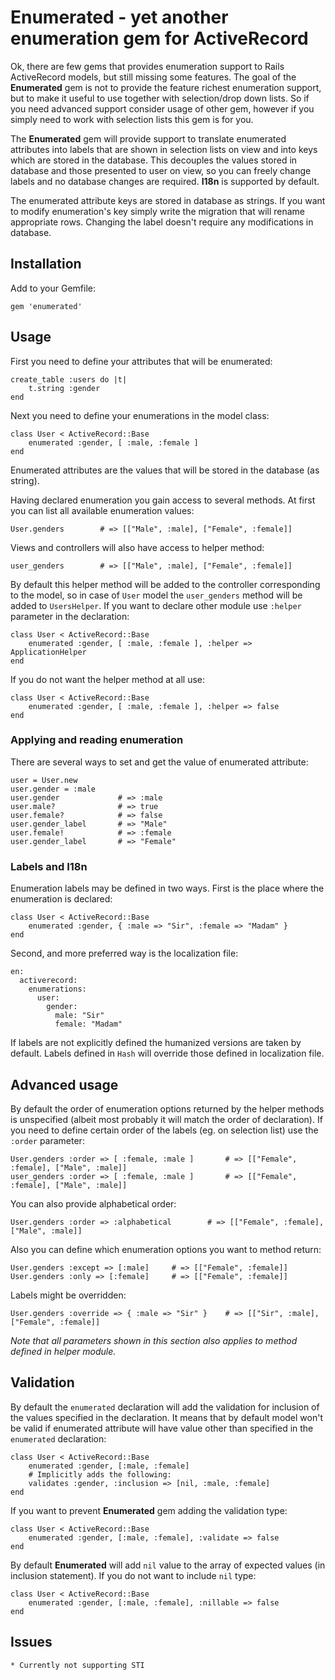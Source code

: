 # Enumerated - yet another enumeration gem for ActiveRecord

Ok, there are few gems that provides enumeration support to Rails ActiveRecord models, but still missing some
features. The goal of the **Enumerated** gem is not to provide the feature richest enumeration support, but to make it
useful to use together with selection/drop down lists. So if you need advanced support consider usage of other
gem, however if you simply need to work with selection lists this gem is for you.

The **Enumerated** gem will provide support to translate enumerated attributes into labels that are shown in
selection lists on view and into keys which are stored in the database. This decouples the values stored in
database and those presented to user on view, so you can freely change labels and no database changes are
required. **I18n** is supported by default.

The enumerated attribute keys are stored in database as strings. If you want to modify enumeration's key simply
write the migration that will rename appropriate rows. Changing the label doesn't require any modifications
in database.

## Installation

Add to your Gemfile:

    gem 'enumerated'

## Usage

First you need to define your attributes that will be enumerated:

    create_table :users do |t|
        t.string :gender
    end

Next you need to define your enumerations in the model class:

    class User < ActiveRecord::Base
        enumerated :gender, [ :male, :female ]
    end

Enumerated attributes are the values that will be stored in the database (as string).

Having declared enumeration you gain access to several methods. At first you can list
all available enumeration values:

    User.genders        # => [["Male", :male], ["Female", :female]]

Views and controllers will also have access to helper method:

    user_genders        # => [["Male", :male], ["Female", :female]]

By default this helper method will be added to the controller corresponding to the model,
so in case of ``User`` model the ``user_genders`` method will be added to ``UsersHelper``.
If you want to declare other module use ``:helper`` parameter in the declaration:

    class User < ActiveRecord::Base
        enumerated :gender, [ :male, :female ], :helper => ApplicationHelper
    end

If you do not want the helper method at all use:

    class User < ActiveRecord::Base
        enumerated :gender, [ :male, :female ], :helper => false
    end

### Applying and reading enumeration

There are several ways to set and get the value of enumerated attribute:

    user = User.new
    user.gender = :male
    user.gender             # => :male
    user.male?              # => true
    user.female?            # => false
    user.gender_label       # => "Male"
    user.female!            # => :female
    user.gender_label       # => "Female"

### Labels and I18n

Enumeration labels may be defined in two ways. First is the place where the enumeration is
declared:

    class User < ActiveRecord::Base
        enumerated :gender, { :male => "Sir", :female => "Madam" }
    end

Second, and more preferred way is the localization file:

    en:
      activerecord:
        enumerations:
          user:
            gender:
              male: "Sir"
              female: "Madam"

If labels are not explicitly defined the humanized versions are taken by default. Labels defined
in ``Hash`` will override those defined in localization file.

## Advanced usage

By default the order of enumeration options returned by the helper methods is unspecified (albeit most probably
it will match the order of declaration). If you need to define certain order of the labels (eg. on selection list)
use the ``:order`` parameter:

    User.genders :order => [ :female, :male ]       # => [["Female", :female], ["Male", :male]]
    user_genders :order => [ :female, :male ]       # => [["Female", :female], ["Male", :male]]

You can also provide alphabetical order:

    User.genders :order => :alphabetical        # => [["Female", :female], ["Male", :male]]

Also you can define which enumeration options you want to method return:

    User.genders :except => [:male]     # => [["Female", :female]]
    User.genders :only => [:female]     # => [["Female", :female]]

Labels might be overridden:

    User.genders :override => { :male => "Sir" }    # => [["Sir", :male], ["Female", :female]]

*Note that all parameters shown in this section also applies to method defined in helper module.*

## Validation

By default the ``enumerated`` declaration will add the validation for inclusion of the values specified
in the declaration. It means that by default model won't be valid if enumerated attribute will have value
other than specified in the ``enumerated`` declaration:

    class User < ActiveRecord::Base
        enumerated :gender, [:male, :female]
        # Implicitly adds the following:
        validates :gender, :inclusion => [nil, :male, :female]
    end

If you want to prevent **Enumerated** gem adding the validation type:

    class User < ActiveRecord::Base
        enumerated :gender, [:male, :female], :validate => false
    end

By default **Enumerated** will add ``nil`` value to the array of expected values (in inclusion statement).
If you do not want to include ``nil`` type:

    class User < ActiveRecord::Base
        enumerated :gender, [:male, :female], :nillable => false
    end

## Issues

    * Currently not supporting STI
